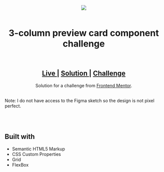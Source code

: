 <div align="center">
<img src="https://res.cloudinary.com/dz209s6jk/image/upload/q_auto:good,w_900/Challenges/ap7h50kkrdq7zclbokox.jpg"></img>
</div>
<br />
<h1 align="center">3-column preview card component challenge</h1>
<br />
<div align="center">
  <h2>
    <a href="https://abdulrahmanfe.github.io/Challenge_Num_05/" target="_blank">
      Live
    </a>
    <span> | </span>
    <a href="https://www.frontendmentor.io/solutions/responsive-3column-preview-card-component-html5-and-css3-3VNQhnYpV" target="_blank">
      Solution
    </a>
   <span> | </span>
    <a href="https://www.frontendmentor.io/challenges/3column-preview-card-component-pH92eAR2-" target="_blank">
      Challenge
    </a>
  </h2>
</div>
<div align="center">
   Solution for a challenge from <a href="https://www.frontendmentor.io/" target="_blank">Frontend Mentor</a>.
</div>
<br />
<p>Note: I do not have access to the Figma sketch so the design is not pixel perfect.</p>
<br />
<br />
<h2>Built with</h2>

- Semantic HTML5 Markup
- CSS Custom Properties
- Grid
- FlexBox
